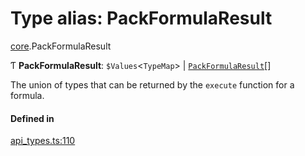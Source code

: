 # Type alias: PackFormulaResult

[core](../modules/core.md).PackFormulaResult

Ƭ **PackFormulaResult**: `$Values`<`TypeMap`\> \| [`PackFormulaResult`](core.PackFormulaResult.md)[]

The union of types that can be returned by the `execute` function for a formula.

#### Defined in

[api_types.ts:110](https://github.com/coda/packs-sdk/blob/main/api_types.ts#L110)
